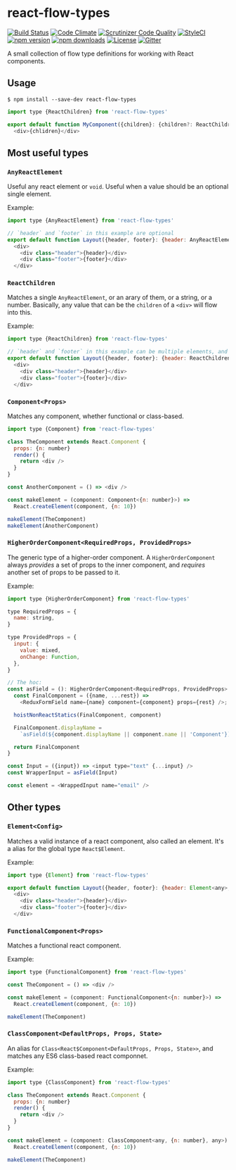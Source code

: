 # react-flow-types

[![Build Status](https://secure.travis-ci.org/nordsoftware/react-flow-types.svg?branch=develop)](https://travis-ci.org/nordsoftware/react-flow-types)
[![Code Climate](https://codeclimate.com/github/nordsoftware/react-flow-types/badges/gpa.svg)](https://codeclimate.com/github/nordsoftware/react-flow-types)
[![Scrutinizer Code Quality](https://scrutinizer-ci.com/g/nordsoftware/react-flow-types/badges/quality-score.png?b=master)](https://scrutinizer-ci.com/g/nordsoftware/react-flow-types/?branch=master)
[![StyleCI](https://styleci.io/repos/82946072/shield?style=flat)](https://styleci.io/repos/82946072)
[![npm version](https://img.shields.io/npm/v/react-flow-types.svg)](https://www.npmjs.com/package/react-flow-types)
[![npm downloads](https://img.shields.io/npm/dt/react-flow-types.svg)](https://www.npmjs.com/package/react-flow-types)
[![License](https://img.shields.io/badge/license-MIT-blue.svg)](https://raw.githubusercontent.com/nordsoftware/react-flow-types/master/LICENSE)
[![Gitter](https://img.shields.io/gitter/room/norsoftware/open-source.svg?maxAge=2592000)](https://gitter.im/nordsoftware/open-source)

A small collection of flow type definitions for working with React components.

## Usage

```
$ npm install --save-dev react-flow-types
```

```javascript
import type {ReactChildren} from 'react-flow-types'

export default function MyComponent({children}: {children?: ReactChildren}) =>
  <div>{chlidren}</div>
```

## Most useful types

### `AnyReactElement`

Useful any react element or `void`. Useful when a value should be an optional single element.

Example:

```javascript
import type {AnyReactElement} from 'react-flow-types'

// `header` and `footer` in this example are optional
export default function Layout({header, footer}: {header: AnyReactElement, footer: AnyReactElement}) =>
  <div>
    <div class="header">{header}</div>
    <div class="footer">{footer}</div>
  </div>
```

### `ReactChildren`

Matches a single `AnyReactElement`, or an arary of them, or a string, or a number. Basically, any value that can be the `children` of a `<div>` will flow into this.

Example:

```javascript
import type {ReactChildren} from 'react-flow-types'

// `header` and `footer` in this example can be multiple elements, and even strings or numbers
export default function Layout({header, footer}: {header: ReactChildren, footer: ReactChildren}) =>
  <div>
    <div class="header">{header}</div>
    <div class="footer">{footer}</div>
  </div>
```

### `Component<Props>`

Matches any component, whether functional or class-based.

```javascript
import type {Component} from 'react-flow-types'

class TheComponent extends React.Component {
  props: {n: number}
  render() {
    return <div />
  }
}

const AnotherComponent = () => <div />

const makeElement = (component: Component<{n: number}>) =>
  React.createElement(component, {n: 10})

makeElement(TheComponent)
makeElement(AnotherComponent)
```

### `HigherOrderComponent<RequiredProps, ProvidedProps>`

The generic type of a higher-order component. A `HigherOrderComponent` always *provides* a set of props to the inner component, and *requires* another set of props to be passed to it.

Example:

```javascript
import type {HigherOrderComponent} from 'react-flow-types'

type RequiredProps = {
  name: string,
}

type ProvidedProps = {
  input: {
    value: mixed,
    onChange: Function,
  },
}

// The hoc:
const asField = (): HigherOrderComponent<RequiredProps, ProvidedProps> => (component): any => {
  const FinalComponent = ({name, ...rest}) =>
    <ReduxFormField name={name} component={component} props={rest} />;

  hoistNonReactStatics(FinalComponent, component)

  FinalComponent.displayName =
    `asField(${component.displayName || component.name || 'Component'})`

  return FinalComponent
}

const Input = ({input}) => <input type="text" {...input} />
const WrapperInput = asField(Input)

const element = <WrappedInput name="email" />
```

## Other types

### `Element<Config>`

Matches a valid instance of a react component, also called an element. It's a alias for the global type `React$Element`.

Example:

```javascript
import type {Element} from 'react-flow-types'

export default function Layout({header, footer}: {header: Element<any>, footer: Element<any>}) =>
  <div>
    <div class="header">{header}</div>
    <div class="footer">{footer}</div>
  </div>
```

### `FunctionalComponent<Props>`

Matches a functional react component.

Example:

```javascript
import type {FunctionalComponent} from 'react-flow-types'

const TheComponent = () => <div />

const makeElement = (component: FunctionalComponent<{n: number}>) =>
  React.createElement(component, {n: 10})

makeElement(TheComponent)
```

### `ClassComponent<DefaultProps, Props, State>`

An alias for `Class<React$Component<DefaultProps, Props, State>>`, and matches any ES6 class-based react componnet.

Example:

```javascript
import type {ClassComponent} from 'react-flow-types'

class TheComponent extends React.Component {
  props: {n: number}
  render() {
    return <div />
  }
}

const makeElement = (component: ClassComponent<any, {n: number}, any>) =>
  React.createElement(component, {n: 10})

makeElement(TheComponent)
```
